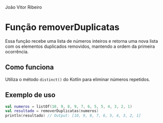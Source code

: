 João Vitor Ribeiro
# Função removerDuplicatas

Essa função recebe uma lista de números inteiros e retorna uma nova lista com os elementos duplicados removidos, mantendo a ordem da primeira ocorrência.

## Como funciona

Utiliza o método `distinct()` do Kotlin para eliminar números repetidos.

## Exemplo de uso

```kotlin
val numeros = listOf(10, 9, 8, 9, 7, 6, 5, 5, 4, 3, 2, 1)
val resultado = removerDuplicatas(numeros)
println(resultado) // Output: [10, 9, 8, 7, 6, 5, 4, 3, 2, 1]

